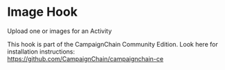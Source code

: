 Image Hook
==========

Upload one or images for an Activity

This hook is part of the CampaignChain Community Edition. Look here for
installation instructions: https://github.com/CampaignChain/campaignchain-ce